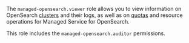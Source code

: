 The `managed-opensearch.viewer` role allows you to view information on OpenSearch [clusters](../../managed-opensearch/concepts/index.md) and their logs, as well as on [quotas](../../managed-opensearch/concepts/limits.md#quotas) and resource operations for Managed Service for OpenSearch.

This role includes the `managed-opensearch.auditor` permissions.
